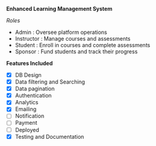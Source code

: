 __Enhanced Learning Management System__

_Roles_
- Admin : Oversee platform operations
- Instructor : Manage courses and assessments
- Student : Enroll in courses and complete assessments
- Sponsor : Fund students and track their progress


__Features Included__

- [x] DB Design
- [x] Data filtering and Searching
- [x] Data pagination
- [x] Authentication
- [x] Analytics
- [x] Emailing
- [ ] Notification
- [ ] Payment 
- [ ] Deployed
- [x] Testing and Documentation
